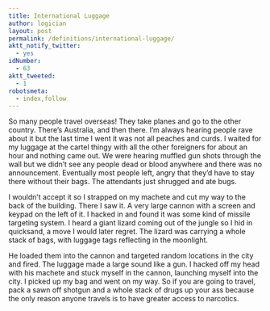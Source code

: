 ```yaml
---
title: International Luggage
author: logician
layout: post
permalink: /definitions/international-luggage/
aktt_notify_twitter:
  - yes
idNumber:
  - 63
aktt_tweeted:
  - 1
robotsmeta:
  - index,follow
---
```

So many people travel overseas! <!--more-->They take planes and go to the other country. There&#8217;s Australia, and then there. I&#8217;m always hearing people rave about it but the last time I went it was not all peaches and curds. I waited for my luggage at the cartel thingy with all the other foreigners for about an hour and nothing came out. We were hearing muffled gun shots through the wall but we didn&#8217;t see any people dead or blood anywhere and there was no announcement. Eventually most people left, angry that they&#8217;d have to stay there without their bags. The attendants just shrugged and ate bugs.

I wouldn&#8217;t accept it so I strapped on my machete and cut my way to the back of the building. There I saw it. A very large cannon with a screen and keypad on the left of it. I hacked in and found it was some kind of missile targeting system. I heard a giant lizard coming out of the jungle so I hid in quicksand, a move I would later regret. The lizard was carrying a whole stack of bags, with luggage tags reflecting in the moonlight.

He loaded them into the cannon and targeted random locations in the city and fired. The luggage made a large sound like a gun. I hacked off my head with his machete and stuck myself in the cannon, launching myself into the city. I picked up my bag and went on my way. So if you are going to travel, pack a sawn off shotgun and a whole stack of drugs up your ass because the only reason anyone travels is to have greater access to narcotics.